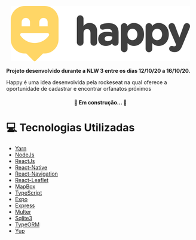 <p align="center">
  <img src="https://raw.githubusercontent.com/alewebcode/nlw3/master/icon.svg" />
</p>
<b>Projeto desenvolvido durante a NLW 3 entre os dias 12/10/20 a 16/10/20.</b>
<p>
Happy é uma idea desenvolvida pela rockeseat na qual oferece a oportunidade de cadastrar e encontrar orfanatos próximos
</p>

<h4 align="center"> 
	🚧 Em construção... 🚧
</h4>

# :computer: Tecnologias Utilizadas
* [Yarn](https://yarnpkg.com/)
* [NodeJs](https://nodejs.org/en/)
* [ReactJs](https://reactjs.org/)
* [React-Native](https://reactnative.dev/)
* [React-Navigation](https://reactnavigation.org/)
* [React-Leaflet](https://react-leaflet.js.org/)
* [MapBox](https://www.mapbox.com/)
* [TypeScript](https://www.typescriptlang.org/)
* [Expo](https://expo.io/)
* [Express](https://expressjs.com/)
* [Multer](https://www.npmjs.com/package/multer)
* [Sqlite3](https://www.sqlite.org/index.html)
* [TypeORM](https://typeorm.io/#/)
* [Yup](https://github.com/jquense/yup)
